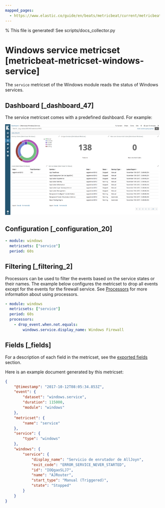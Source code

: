 ```yaml
---
mapped_pages:
  - https://www.elastic.co/guide/en/beats/metricbeat/current/metricbeat-metricset-windows-service.html
---
```


% This file is generated! See scripts/docs_collector.py

# Windows service metricset [metricbeat-metricset-windows-service]

The `service` metricset of the Windows module reads the status of Windows services.


## Dashboard [_dashboard_47]

The service metricset comes with a predefined dashboard. For example:

![metricbeat windows service](images/metricbeat-windows-service.png)


## Configuration [_configuration_20]

```yaml
- module: windows
  metricsets: ["service"]
  period: 60s
```


## Filtering [_filtering_2]

Processors can be used to filter the events based on the service states or their names. The example below configures the metricset to drop all events except for the events for the firewall service. See [Processors](/reference/metricbeat/filtering-enhancing-data.md) for more information about using processors.

```yaml
- module: windows
  metricsets: ["service"]
  period: 60s
  processors:
    - drop_event.when.not.equals:
        windows.service.display_name: Windows Firewall
```

## Fields [_fields]

For a description of each field in the metricset, see the [exported fields](/reference/metricbeat/exported-fields-windows.md) section.

Here is an example document generated by this metricset:

```json
{
    "@timestamp": "2017-10-12T08:05:34.853Z",
    "event": {
        "dataset": "windows.service",
        "duration": 115000,
        "module": "windows"
    },
    "metricset": {
        "name": "service"
    },
    "service": {
        "type": "windows"
    },
    "windows": {
        "service": {
            "display_name": "Servicio de enrutador de AllJoyn",
            "exit_code": "ERROR_SERVICE_NEVER_STARTED",
            "id": "IOQgaoSLJ7",
            "name": "AJRouter",
            "start_type": "Manual (Triggered)",
            "state": "Stopped"
        }
    }
}
```
